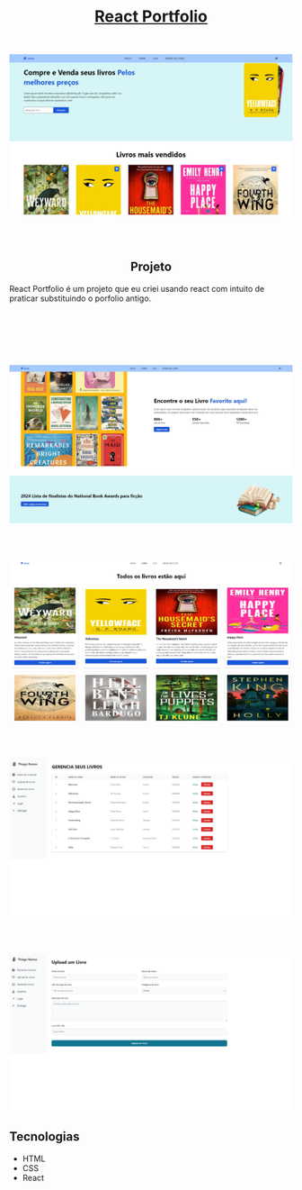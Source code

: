 
<h1 align="center" ><a href="https://thiagoramos-port.web.app" target="_blank">React Portfolio</a></h1>


</br>
<p align="center">
   <img  src="frontend/src/assets/1.jpg">  
</p>
</br></br>

<h2 align="center">Projeto</h2>
<p>React Portfolio é um projeto que eu criei usando react com intuito de praticar substituindo o porfolio antigo.</p>
</br>

</br></br></br>

<p align="center">
   <img  src="frontend/src/assets/2.jpg">     
</p>


</br></br>


<p align="center">
   <img  src="frontend/src/assets/3.jpg">     
</p>
</br></br>


<p align="center">
   <img  src="frontend/src/assets/4.jpg">     
</p>
</br></br>


<p align="center">
   <img  src="frontend/src/assets/5.jpg">     
</p>


<h2>Tecnologias</h2>
<ul>
   <li>HTML</li>
   <li>CSS</li>
   <li>React</li>
</ul>
